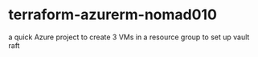 # terraform-azurerm-nomad010
a quick Azure project to create 3 VMs in a resource group to set up vault raft

